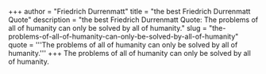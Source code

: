 +++
author = "Friedrich Durrenmatt"
title = "the best Friedrich Durrenmatt Quote"
description = "the best Friedrich Durrenmatt Quote: The problems of all of humanity can only be solved by all of humanity."
slug = "the-problems-of-all-of-humanity-can-only-be-solved-by-all-of-humanity"
quote = '''The problems of all of humanity can only be solved by all of humanity.'''
+++
The problems of all of humanity can only be solved by all of humanity.
